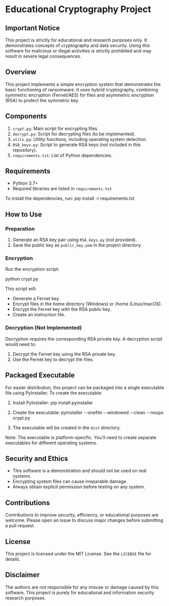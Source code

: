# Educational Cryptography Project

## Important Notice

This project is strictly for educational and research purposes only. It demonstrates concepts of cryptography and data security. Using this software for malicious or illegal activities is strictly prohibited and may result in severe legal consequences.

## Overview

This project implements a simple encryption system that demonstrates the basic functioning of ransomware. It uses hybrid cryptography, combining symmetric encryption (Fernet/AES) for files and asymmetric encryption (RSA) to protect the symmetric key.

## Components

1. `crypt.py`: Main script for encrypting files.
2. `decrypt.py`: Script for decrypting files (to be implemented).
3. `utils.py`: Utility functions, including operating system detection.
4. `RSA_keys.py`: Script to generate RSA keys (not included in this repository).
5. `requirements.txt`: List of Python dependencies.

## Requirements

- Python 3.7+
- Required libraries are listed in `requirements.txt`

To install the dependencies, run:
pip install -r requirements.txt


## How to Use

### Preparation

1. Generate an RSA key pair using `RSA_keys.py` (not provided).
2. Save the public key as `public_key.pem` in the project directory.

### Encryption

Run the encryption script:

python crypt.py


This script will:
- Generate a Fernet key.
- Encrypt files in the home directory (Windows) or /home (Linux/macOS).
- Encrypt the Fernet key with the RSA public key.
- Create an instruction file.

### Decryption (Not Implemented)

Decryption requires the corresponding RSA private key. A decryption script would need to:
1. Decrypt the Fernet key using the RSA private key.
2. Use the Fernet key to decrypt the files.

## Packaged Executable

For easier distribution, this project can be packaged into a single executable file using PyInstaller. To create the executable:

1. Install PyInstaller:
pip install pyinstaller


2. Create the executable:
pyinstaller --onefile --windowed --clean --noupx crypt.py


3. The executable will be created in the `dist` directory.

Note: The executable is platform-specific. You'll need to create separate executables for different operating systems.

## Security and Ethics

- This software is a demonstration and should not be used on real systems.
- Encrypting system files can cause irreparable damage.
- Always obtain explicit permission before testing on any system.

## Contributions

Contributions to improve security, efficiency, or educational purposes are welcome. Please open an issue to discuss major changes before submitting a pull request.

## License

This project is licensed under the MIT License. See the `LICENSE` file for details.

## Disclaimer

The authors are not responsible for any misuse or damage caused by this software. This project is purely for educational and information security research purposes.